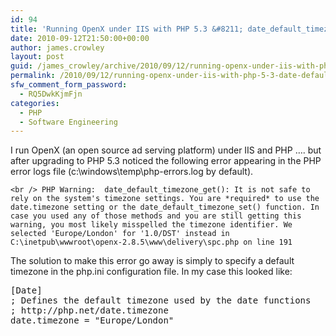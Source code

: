 ```yaml
---
id: 94
title: 'Running OpenX under IIS with PHP 5.3 &#8211; date_default_timezone_get errors'
date: 2010-09-12T21:50:00+00:00
author: james.crowley
layout: post
guid: /james_crowley/archive/2010/09/12/running-openx-under-iis-with-php-5-3-date-default-timezone-get-errors.aspx
permalink: /2010/09/12/running-openx-under-iis-with-php-5-3-date-default-timezone-get-errors/
sfw_comment_form_password:
  - RQ5DwkKjmFjn
categories:
  - PHP
  - Software Engineering
---
```

I run OpenX (an open source ad serving platform) under IIS and PHP &#8230;. but after upgrading to PHP 5.3 noticed the following error appearing in the PHP error logs file (c:\windows\temp\php-errors.log by default).

`<br />
PHP Warning:  date_default_timezone_get(): It is not safe to rely on the system's timezone settings. You are *required* to use the date.timezone setting or the date_default_timezone_set() function. In case you used any of those methods and you are still getting this warning, you most likely misspelled the timezone identifier. We selected 'Europe/London' for '1.0/DST' instead in C:\inetpub\wwwroot\openx-2.8.5\www\delivery\spc.php on line 191`

The solution to make this error go away is simply to specify a default timezone in the php.ini configuration file. In my case this looked like:

<pre>[Date]
; Defines the default timezone used by the date functions
; http://php.net/date.timezone
date.timezone = "Europe/London"
</pre>